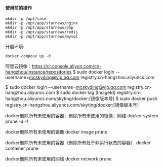 #### 使用前的操作

```shell
mkdir -p /opt/case
mkdir -p /opt/app/starnews/nginx
mkdir -p /opt/app/starnews/php
mkdir -p /opt/app/starnews/redis
mkdir -p /opt/app/starnews/mysql
```

开启环境:

```shell
docker-compose up -d
```

阿里云镜像：https://cr.console.aliyun.com/cn-hangzhou/instance/repositories
$ sudo docker login --username=mcskyding@vip.qq.com registry.cn-hangzhou.aliyuncs.com


$ sudo docker login --username=mcskyding@vip.qq.com registry.cn-hangzhou.aliyuncs.com
$ sudo docker tag [ImageId] registry.cn-hangzhou.aliyuncs.com/skyting/docker:[镜像版本号]
$ sudo docker push registry.cn-hangzhou.aliyuncs.com/skyting/docker:[镜像版本号]


docker删除所有未使用的容器，删除所有未使用的镜像、网络
docker system prune -a -f  

docker删除所有未使用的镜像
docker image prune

docker删除所有未使用的容器（删除所有处于非运行状态的容器）
docker container prune

docker删除所有未使用的网络
docker network prune